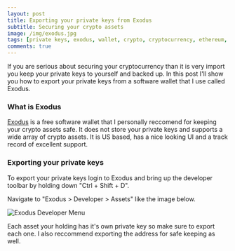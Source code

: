 ```yaml
---
layout: post
title: Exporting your private keys from Exodus
subtitle: Securing your crypto assets
image: /img/exodus.jpg
tags: [private keys, exodus, wallet, crypto, cryptocurrency, ethereum, bitcoin, litecoin]
comments: true
---
```


If you are serious about securing your cryptocurrency than it is very import you keep your private keys to yourself and backed up.
In this post I'll show you how to export your private keys from a software wallet that I use called Exodus.

### What is Exodus

<a href="https://www.exodus.io/">Exodus</a> is a free software wallet that I personally reccomend for keeping your crypto assets safe.
It does not store your private keys and supports a wide array of crypto assets.
It is US based, has a nice looking UI and a track record of excellent support.

### Exporting your private keys

To export your private keys login to Exodus and bring up the developer toolbar by holding down "Ctrl + Shift + D".

Navigate to "Exodus > Developer > Assets" like the image below.

<img src="..\img\exodusMenu.png" alt="Exodus Developer Menu">

Each asset your holding has it's own private key so make sure to export each one. 
I also reccommend exporting the address for safe keeping as well.



